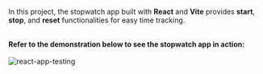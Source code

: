 In this project, the stopwatch app built with **React** and **Vite** provides **start**, **stop**, and **reset** functionalities for easy time tracking.<br><br>

**Refer to the demonstration below to see the stopwatch app in action:**<br><br>
![react-app-testing](https://github.com/user-attachments/assets/d30e7fad-187c-41ac-99bd-53096d9024c7)

